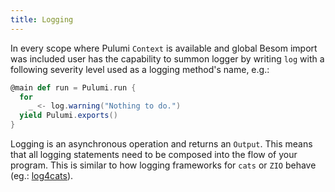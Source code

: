 ```yaml
---
title: Logging
---
```


In every scope where Pulumi `Context` is available and global Besom import was included user has the capability to summon logger by writing `log` with a following severity level used as a logging method's name, e.g.: 

```scala
@main def run = Pulumi.run {
  for 
    _ <- log.warning("Nothing to do.")
  yield Pulumi.exports()
}
```

Logging is an asynchronous operation and returns an `Output`. This means that all logging statements need to be composed
into the flow of your program. This is similar to how logging frameworks for `cats` or `ZIO` behave (eg.: [log4cats](https://github.com/typelevel/log4cats)).
